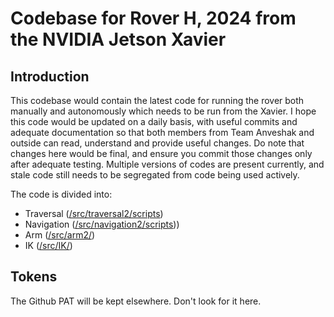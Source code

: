 Codebase for Rover H, 2024 from the NVIDIA Jetson Xavier 
========================================================

Introduction
------------

This codebase would contain the latest code for running the rover both manually and autonomously which needs to be run from the Xavier. I hope this code would be updated on a daily basis, with useful commits and adequate documentation so that both members from Team Anveshak and outside can read, understand and provide useful changes. Do note that changes here would be final, and ensure you commit those changes only after adequate testing. Multiple versions of codes are present currently, and stale code still needs to be segregated from code being used actively. 

The code is divided into:
* Traversal ([/src/traversal2/scripts](https://github.com/anveshak2683/RoverH2024/tree/main/src/traversal2/scripts))
* Navigation ([/src/navigation2/scripts](https://github.com/anveshak2683/RoverH2024/tree/main/src/navigation2/scripts)))
* Arm ([/src/arm2/](https://github.com/anveshak2683/RoverH2024/tree/main/src/arm2/)) 
* IK ([/src/IK/](https://github.com/anveshak2683/RoverH2024/tree/main/src/IK/))

Tokens
------

The Github PAT will be kept elsewhere. Don't look for it here. 
